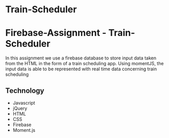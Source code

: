# Train-Scheduler
<h1>Firebase-Assignment - Train-Scheduler </h1>
In this assignment we use a firebase database to store input data taken from the HTML in the form of a train scheduling app.
Using momentJS, the input data is able to be represented with real time data concerning train scheduling

<h2>Technology</h2>
<ul>
<li>Javascript</li>
<li>jQuery</li>
<li>HTML</li>
<li>CSS</li>
<li>Firebase</li>
<li>Moment.js</li>
</ul>
